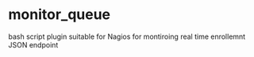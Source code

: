 # monitor_queue
bash script plugin suitable for Nagios for montiroing real time enrollemnt JSON endpoint
